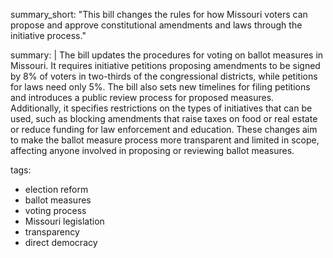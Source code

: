 summary_short: "This bill changes the rules for how Missouri voters can propose and approve constitutional amendments and laws through the initiative process."

summary: |
  The bill updates the procedures for voting on ballot measures in Missouri. It requires initiative petitions proposing amendments to be signed by 8% of voters in two-thirds of the congressional districts, while petitions for laws need only 5%. The bill also sets new timelines for filing petitions and introduces a public review process for proposed measures. Additionally, it specifies restrictions on the types of initiatives that can be used, such as blocking amendments that raise taxes on food or real estate or reduce funding for law enforcement and education. These changes aim to make the ballot measure process more transparent and limited in scope, affecting anyone involved in proposing or reviewing ballot measures.

tags:
  - election reform
  - ballot measures
  - voting process
  - Missouri legislation
  - transparency
  - direct democracy
